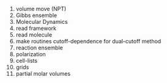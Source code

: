  1) volume move (NPT)
 2) Gibbs ensemble
 3) Molecular Dynamics
 4) read framework
 5) read molecule
 6) make routines cutoff-dependence for dual-cutoff method
 7) reaction ensemble
 8) polarization
 9) cell-lists
10) grids
11) partial molar volumes


